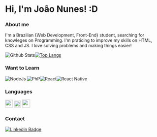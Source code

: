# Hi, I'm João Nunes! :D

### About me 

I'm a Brazilian {Web Development, Front-End} student, searching for knowleges on Programming. I'm praticing to improve my skills on HTML, CSS and JS. I love solving problems and making things easier!

![Github Stats](https://github-readme-stats.vercel.app/api?username=JSenun&theme=vue-dark&show_icons=true)[![Top Langs](https://github-readme-stats.vercel.app/api/top-langs/?username=JSenun&langs_count=8&show_icons=true&theme=tokyonight)](https://github.com/JSenun/github-readme-stats)

### Want to Learn

![NodeJs](https://img.shields.io/badge/Node.js-43853D?style=for-the-badge&logo=node.js&logoColor=white) ![PhP](https://img.shields.io/badge/PHP-777BB4?style=for-the-badge&logo=php&logoColor=white)![React](https://img.shields.io/badge/React-20232A?style=for-the-badge&logo=react&logoColor=61DAFB)![React Native](https://img.shields.io/badge/React_Native-20232A?style=for-the-badge&logo=react&logoColor=61DAFB)

### Languages

<img src="https://upload.wikimedia.org/wikipedia/commons/6/6a/JavaScript-logo.png" width="25px"> <img src="https://logodownload.org/wp-content/uploads/2016/10/html5-logo-8.png" width="22px"> <img src="https://cdn4.iconfinder.com/data/icons/social-media-logos-6/512/121-css3-512.png" width="26px">

### Contact

[![Linkedin Badge](https://img.shields.io/badge/-LinkedIn-blue?style=flat-square&logo=Linkedin&logoColor=white&link=https://www.linkedin.com/in/fagnerpsantos/)](https://www.linkedin.com/in/jo%C3%A3o-victor-nunes-da-silva-9b9b311ba/) 

